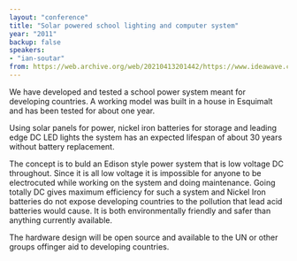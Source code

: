 ```yaml
---
layout: "conference"
title: "Solar powered school lighting and computer system"
year: "2011"
backup: false
speakers:
- "ian-soutar"
from: https://web.archive.org/web/20210413201442/https://www.ideawave.ca/2011-conference/solar-powered-school-lighting-and-computer-system
---
```


We have developed and tested a school power system meant for developing
countries. A working model was built in a house in Esquimalt and has been
tested for about one year.

Using solar panels for power, nickel iron batteries for storage and leading
edge DC LED lights the system has an expected lifespan of about 30 years
without battery replacement.

The concept is to buld an Edison style power system that is low voltage DC
throughout. Since it is all low voltage it is impossible for anyone to be
electrocuted while working on the system and doing maintenance. Going totally
DC gives maximum efficiency for such a system and Nickel Iron batteries do not
expose developing countries to the pollution that lead acid batteries would
cause. It is both environmentally friendly and safer than anything currently
available.

The hardware design will be open source and available to the UN or other
groups offinger aid to developing countries.
